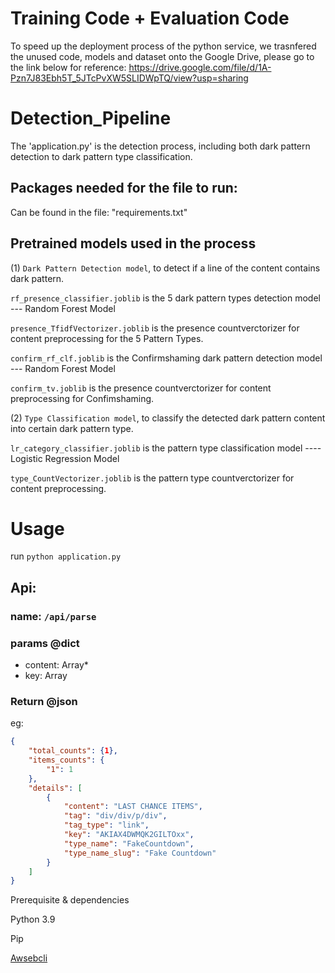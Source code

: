 # Training Code + Evaluation Code

To speed up the deployment process of the python service, we trasnfered the unused code, models and dataset onto the Google Drive, please go to the link below for reference:
https://drive.google.com/file/d/1A-Pzn7J83Ebh5T_5JTcPvXW5SLIDWpTQ/view?usp=sharing

# Detection_Pipeline

The 'application.py' is the detection process, including both dark pattern detection to dark pattern type classification.

## Packages needed for the file to run:

Can be found in the file: "requirements.txt"

## Pretrained models used in the process

(1) `Dark Pattern Detection model`, to detect if a line of the content contains dark pattern.

`rf_presence_classifier.joblib` is the 5 dark pattern types detection model --- Random Forest Model

`presence_TfidfVectorizer.joblib` is the presence countverctorizer for content preprocessing for the 5 Pattern Types.

`confirm_rf_clf.joblib` is the Confirmshaming dark pattern detection model --- Random Forest Model

`confirm_tv.joblib` is the presence countverctorizer for content preprocessing for Confimshaming.

(2) `Type Classification model`, to classify the detected dark pattern content into certain dark pattern type.

`lr_category_classifier.joblib` is the pattern type classification model ---- Logistic Regression Model

`type_CountVectorizer.joblib` is the pattern type countverctorizer for content preprocessing.

# Usage
run ``` python application.py ```

## Api: 
### name: ``` /api/parse ```
### params @dict
* content: Array*
* key: Array
### Return @json
eg:
```json
{
    "total_counts": {1},
    "items_counts": {
        "1": 1
    },
    "details": [
        {
            "content": "LAST CHANCE ITEMS",
            "tag": "div/div/p/div",
            "tag_type": "link",
            "key": "AKIAX4DWMQK2GILTOxx",
            "type_name": "FakeCountdown",
            "type_name_slug": "Fake Countdown"
        }
    ]
}
```

Prerequisite & dependencies


Python 3.9


Pip


[Awsebcli](https://docs.aws.amazon.com/zh_cn/elasticbeanstalk/latest/dg/eb-cli3-install-windows.html)











